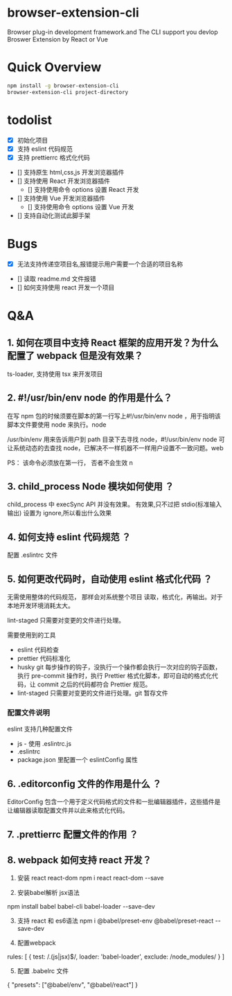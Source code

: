 # browser-extension-cli

Browser plug-in development framework.and The CLI support you devlop Broswer Extension by React or Vue

# Quick Overview

```sh
npm install -g browser-extension-cli
browser-extension-cli project-directory
```

# todolist

-   [x] 初始化项目
-   [x] 支持 eslint 代码规范
-   [x] 支持 prettierrc 格式化代码
-   [] 支持原生 html,css,js 开发浏览器插件
-   [] 支持使用 React 开发浏览器插件
    -   [] 支持使用命令 options 设置 React 开发
-   [] 支持使用 Vue 开发浏览器插件
    -   [] 支持使用命令 options 设置 Vue 开发
-   [] 支持自动化测试此脚手架

# Bugs

-   [x] 无法支持传递空项目名,报错提示用户需要一个合适的项目名称
-   [] 读取 readme.md 文件报错
-   [] 如何支持使用 react 开发一个项目

# Q&A

## 1. 如何在项目中支持 React 框架的应用开发？为什么配置了 webpack 但是没有效果？

ts-loader, 支持使用 tsx 来开发项目

## 2. #!/usr/bin/env node 的作用是什么？

在写 npm 包的时候须要在脚本的第一行写上#!/usr/bin/env node ，用于指明该脚本文件要使用 node 来执行。node

/usr/bin/env 用来告诉用户到 path 目录下去寻找 node，#!/usr/bin/env node 可让系统动态的去查找 node，已解决不一样机器不一样用户设置不一致问题。web

PS： 该命令必须放在第一行， 否者不会生效 n

## 3. child_process Node 模块如何使用 ？

child_process 中 execSync API 并没有效果。
有效果,只不过把 stdio(标准输入输出) 设置为 ignore,所以看出什么效果

## 4. 如何支持 eslint 代码规范 ？

配置 .eslintrc 文件

## 5. 如何更改代码时，自动使用 eslint 格式化代码 ？

无需使用整体的代码规范， 那样会对系统整个项目 读取，格式化，再输出。对于本地开发环境消耗太大。

lint-staged 只需要对变更的文件进行处理。

需要使用到的工具

-   eslint 代码检查
-   prettier 代码标准化
-   husky git 每步操作的钩子，没执行一个操作都会执行一次对应的钩子函数，执行 pre-commit 操作时，执行 Prettier 格式化脚本，即可自动的格式化代码，让 commit 之后的代码都符合 Prettier 规范。
-   lint-staged 只需要对变更的文件进行处理。git 暂存文件

### 配置文件说明

eslint 支持几种配置文件

-   js - 使用 .eslintrc.js
-   .eslintrc
-   package.json 里配置一个 eslintConfig 属性

## 6. .editorconfig 文件的作用是什么 ？

EditorConfig 包含一个用于定义代码格式的文件和一批编辑器插件，这些插件是让编辑器读取配置文件并以此来格式化代码。

## 7. .prettierrc 配置文件的作用 ？


## 8.  webpack 如何支持 react 开发？

1. 安装 react react-dom
npm i react react-dom --save

2. 安装babel解析 jsx语法

npm install babel babel-cli babel-loader --save-dev

3. 支持 react 和 es6语法
npm i @babel/preset-env  @babel/preset-react --save-dev

4. 配置webpack

rules: [
  {
    test: /\.(js|jsx)$/,
    loader: 'babel-loader',
    exclude: /node_modules/
  }
]

5. 配置 .babelrc 文件

{
  "presets": ["@babel/env", "@babel/react"]
}
